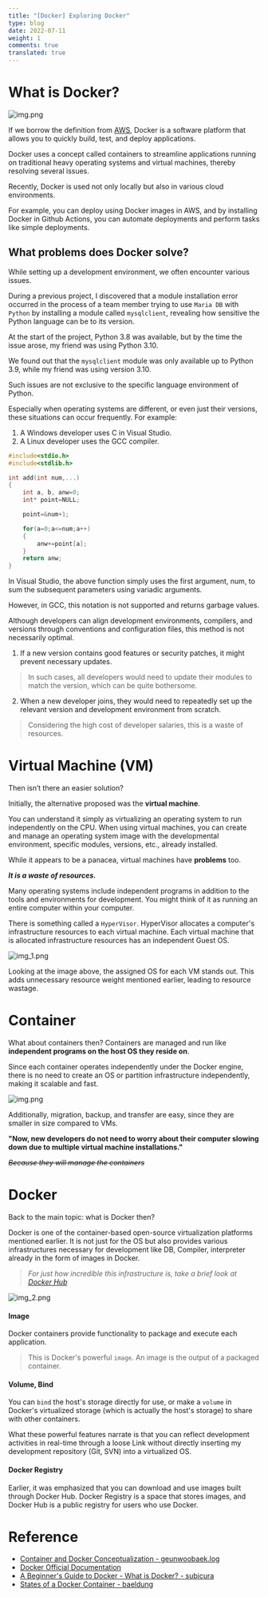 ```yaml
---
title: "[Docker] Exploring Docker"
type: blog
date: 2022-07-11
weight: 1
comments: true
translated: true
---
```


# What is Docker?

![img.png](/images/docker/img_9.png)

If we borrow the definition from [AWS](https://aws.amazon.com/), Docker is a software platform that allows you to quickly build, test, and deploy applications.

Docker uses a concept called containers to streamline applications running on traditional heavy operating systems and virtual machines, thereby resolving several issues.

Recently, Docker is used not only locally but also in various cloud environments.

For example, you can deploy using Docker images in AWS, and by installing Docker in Github Actions, you can automate deployments and perform tasks like simple deployments.

## What problems does Docker solve?
While setting up a development environment, we often encounter various issues.

During a previous project, I discovered that a module installation error occurred in the process of a team member trying to use `Maria DB` with `Python` by installing a module called `mysqlclient`, revealing how sensitive the Python language can be to its version.

At the start of the project, Python 3.8 was available, but by the time the issue arose, my friend was using Python 3.10.

We found out that the `mysqlclient` module was only available up to Python 3.9, while my friend was using version 3.10.

Such issues are not exclusive to the specific language environment of Python.

Especially when operating systems are different, or even just their versions, these situations can occur frequently. For example:

1. A Windows developer uses C in Visual Studio.
2. A Linux developer uses the GCC compiler.

```cpp
#include<stdio.h>
#include<stdlib.h>

int add(int num,...)
{
    int a, b, anw=0;
    int* point=NULL;

    point=&num+1;

    for(a=0;a<=num;a++)
    {
        anw+=point[a];
    }
    return anw;
}
```

In Visual Studio, the above function simply uses the first argument, num, to sum the subsequent parameters using variadic arguments.

However, in GCC, this notation is not supported and returns garbage values.

Although developers can align development environments, compilers, and versions through conventions and configuration files, this method is not necessarily optimal.

1. If a new version contains good features or security patches, it might prevent necessary updates. 
> In such cases, all developers would need to update their modules to match the version, which can be quite bothersome.
2. When a new developer joins, they would need to repeatedly set up the relevant version and development environment from scratch.
> Considering the high cost of developer salaries, this is a waste of resources.

# Virtual Machine (VM)
Then isn’t there an easier solution?

Initially, the alternative proposed was the **virtual machine**.

You can understand it simply as virtualizing an operating system to run independently on the CPU.
When using virtual machines, you can create and manage an operating system image with the developmental environment, specific modules, versions, etc., already installed.

While it appears to be a panacea, virtual machines have **problems** too.

_**It is a waste of resources.**_

Many operating systems include independent programs in addition to the tools and environments for development.
You might think of it as running an entire computer within your computer.

There is something called a `HyperVisor`. HyperVisor allocates a computer's infrastructure resources to each virtual machine.
Each virtual machine that is allocated infrastructure resources has an independent Guest OS.

![img_1.png](/images/docker/img_1.png)

Looking at the image above, the assigned OS for each VM stands out. This adds unnecessary resource weight mentioned earlier, leading to resource wastage.

# Container
What about containers then?
Containers are managed and run like **independent programs on the host OS they reside on**.

Since each container operates independently under the Docker engine, there is no need to create an OS or partition infrastructure independently, making it scalable and fast.

![img.png](/images/docker/img_0.png)

Additionally, migration, backup, and transfer are easy, since they are smaller in size compared to VMs.

**"Now, new developers do not need to worry about their computer slowing down due to multiple virtual machine installations."**

_~~Because they will manage the containers~~_

# Docker
Back to the main topic: what is Docker then?

Docker is one of the container-based open-source virtualization platforms mentioned earlier.
It is not just for the OS but also provides various infrastructures necessary for development like DB, Compiler, interpreter already in the form of images in Docker.
> _For just how incredible this infrastructure is, take a brief look at [Docker Hub](https://hub.docker.com/)_

![img_2.png](/images/docker/img_2.png)

#### Image
Docker containers provide functionality to package and execute each application.
> This is Docker's powerful `image`. An image is the output of a packaged container.

#### Volume, Bind
You can `bind` the host's storage directly for use, or make a `volume` in Docker's virtualized storage (which is actually the host's storage) to share with other containers.

What these powerful features narrate is that you can reflect development activities in real-time through a loose Link without directly inserting my development repository (Git, SVN) into a virtualized OS.

#### Docker Registry
Earlier, it was emphasized that you can download and use images built through Docker Hub. Docker Registry is a space that stores images, and Docker Hub is a public registry for users who use Docker.

# Reference
- [Container and Docker Conceptualization - geunwoobaek.log](https://velog.io/@geunwoobaek/%EC%BB%A8%ED%85%8C%EC%9D%B4%EB%84%88-%EB%B0%8F-%EB%8F%84%EC%BB%A4-%EA%B0%9C%EB%85%90%EC%A0%95%EB%A6%AC)
- [Docker Official Documentation](https://docs.docker.com/get-started/overview/)
- [A Beginner's Guide to Docker - What is Docker? - subicura](https://subicura.com/2017/01/19/docker-guide-for-beginners-1.html)
- [States of a Docker Container - baeldung](https://www.baeldung.com/ops/docker-container-states)